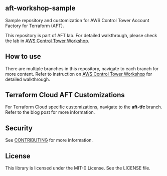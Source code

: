 ## aft-workshop-sample

Sample repository and customization for AWS Control Tower Account Factory for Terraform (AFT).

This repository is part of AFT lab. For detailed walkthrough, please check the lab in [AWS Control Tower Workshop](https://catalog.workshops.aws/control-tower/en-US/customization).

## How to use 

There are multiple branches in this repository, navigate to each branch for more content. Refer to instruction on [AWS Control Tower Workshop](https://catalog.workshops.aws/control-tower/en-US) for detailed walkthrough.

## Terraform Cloud AFT Customizations

For Terraform Cloud specific customizations, navigate to the **aft-tfc** branch. Refer to the blog post for more information. 

## Security

See [CONTRIBUTING](CONTRIBUTING.md#security-issue-notifications) for more information.

## License

This library is licensed under the MIT-0 License. See the LICENSE file.

